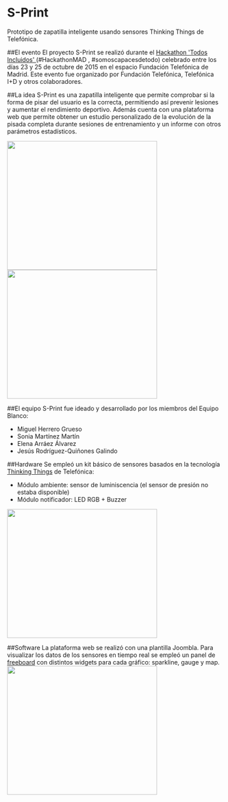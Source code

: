 # S-Print
Prototipo de zapatilla inteligente usando sensores Thinking Things de Telefónica.


##El evento 
El proyecto S-Print se realizó durante el <a href="http://www.fundaciontelefonica.com/empleabilidad/hackathon-todos-incluidos/madrid/"> Hackathon 'Todos Incluidos' </a> (#HackathonMAD , #somoscapacesdetodo) celebrado entre los días 23 y 25 de octubre de 2015 en el espacio Fundación Telefónica de Madrid. Este evento fue organizado por Fundación Telefónica, Telefónica I+D y otros colaboradores.


##La idea
S-Print es una zapatilla inteligente que permite comprobar si la forma de pisar del usuario es la correcta, permitiendo así prevenir lesiones y aumentar el rendimiento deportivo. Además cuenta con una plataforma web que permite obtener un estudio personalizado de la evolución de la pisada completa durante sesiones de entrenamiento y un informe con otros parámetros estadísticos. 

<img src=https://github.com/eArraez/S-Print/blob/master/photos/Zapatilla.jpg width="350" height="300"/> <img src=https://github.com/eArraez/S-Print/blob/master/photos/EvaluaPisada.jpeg width="350" height="300"/>



##El equipo
S-Print fue ideado y desarrollado por los miembros del Equipo Blanco:
- Miguel Herrero Grueso
- Sonia Martínez Martín
- Elena Arráez Álvarez
- Jesús Rodríguez-Quiñones Galindo


##Hardware
Se empleó un kit básico de sensores basados en la tecnología <a href="http://www.thinkingthings.telefonica.com">Thinking Things</a> de Telefónica:
- Módulo ambiente: sensor de luminiscencia (el sensor de presión no estaba disponible)
- Módulo notificador: LED RGB + Buzzer

<img src=https://github.com/eArraez/S-Print/blob/master/photos/ThinkingThings.JPG width="350" height="300" />

##Software
La plataforma web se realizó con una plantilla Joombla. Para visualizar los datos de los sensores en tiempo real se empleó un panel de <a href="https://freeboard.io">freeboard</a> con distintos widgets para cada gráfico: sparkline, gauge y map.
<img src=https://github.com/eArraez/S-Print/blob/master/photos/ej_entrenamiento1.png width="350" height="300" />
